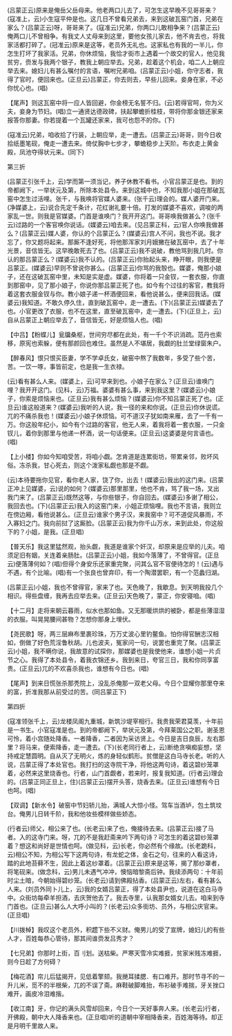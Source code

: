 <!-- { "loadSidebar": true } -->
(吕蒙正云)原来是俺岳父岳母来。他老两口儿去了，可怎生这早晚不见哥哥来？(寇准上，云)小生寇平仲是也。这几日不曾看兄弟去，来到这破瓦窑门首，兄弟在家么？(吕蒙正云)呀，哥哥来了。(寇准云)兄弟，你两口儿敢相争来？(吕蒙正云)俺两口儿不曾相争。有我丈人丈母来到这里，要他女孩儿家去，他不肯去也，将我家活都打碎了。(冠准云)原来是这等，老员外无礼也。这家私也有我的一半儿，你怎生打坏了我家活。兄弟，你休烦恼，我恰才街市上遇着一个故交的官人，他见我贫穷，赍发与我两个银子，教我上朝应举去。兄弟，趁着这个机会，咱二人上朝应举去来。媳妇儿有甚么嘱付的言语，嘱咐兄弟咱。(吕蒙正云)小姐，你守志者，我得了官时，便回来也。(正旦云)吕蒙正，你去则去，早些儿回来。妾身在家，不必你忧心也。(唱)

【尾声】则这瓦窑中将一应人皆回避，你金榜无名誓不归。(云)若得官呵，你为义夫，妾身为节妇。(唱)立一通贤达德政碑，扶起攀蟾折桂枝，带将你那金银还家来报答你那妻。你若提着一个瓦罐还家来，我可也怨不的你。(下)

(寇准云)兄弟，咱收拾了行装，上朝应举，走一遭去。(吕蒙正云)哥哥，则今日收拾纸墨笔砚，俺走一遭去来。倚仗胸中七步才，攀蟾稳步上天阶。布衣走上黄金殿，凤池夺得状元来。(同下)

第三折

(吕蒙正引张千上，云)学而第一须当记，养子休教不看书。小官吕蒙正是也。到的帝都阙下，一举状元及第，所除本处县令。来到这城中也，不知我那小姐在那破瓦窑中怎生过活哩。张千，与我唤将官媒人婆来。(张千云)理会的。媒人婆开门来。(净媒婆上，云)说合先定千条计，花红谢礼要十倍。打发的媒婆不喜欢，调唆的两家乱一世。则我是官媒婆。门首是谁唤门？我开开这门。哥哥唤我做甚么？(张千云)过路的一个客官唤你说话。(媒婆云)咱去来。(见吕蒙正科，云)官人你唤我做甚么？(吕蒙正云)媒人婆，你认的个吕蒙正么？(媒婆云)宫人不问，我也不说。我才忘了，你又题将起来。那厮不逢好死，将他那浑家刘月娥撇在破瓦窑中，去了十年光景，音信皆无。这早晚敢死去了也。(吕蒙正云)我不说破，教他骂到我几时。你认的那吕蒙正么？(媒婆云)我不认的。(吕蒙正云)你抬起头来，睁开眼，则我便是吕蒙正。(媒婆云)早则不曾说你甚么。(吕蒙正云)你骂的我彀也。媒婆，俺那小娘子，还在这破瓦窑中里，未知是实是虚。媒婆，你将着一只金钗，一套衣服，你直到那窑中，见了那小娘子，你说你那吕蒙正死了也。如今有个过往的客官，教我将着这套衣服金钗与你。教小娘子递一杯酒便回来，看他说甚么，便来回我话。(媒婆云)我知道。不敢久停久住，直到破瓦窑中，走一遭去。(下)(吕蒙正云)媒婆去了也。小官更改了衣服，也不在这里，直至破瓦窑中，走一遭去。(下)(正旦上，云)自从吕蒙正上朝应举去了，音信皆无，好是烦恼人也。(唱)

【中吕】【粉蝶儿】瓮牖桑枢，世间穷尽都在此处，有一千个不识消疏。范丹也索移，原宪也索躲，便有那颜回也难住。虽然是人不堪居，我觑的肚兰堂绿窗朱户。

【醉春风】恨只恨买臣妻，学不学卓氏女，破窑中熬了我数年，多受了些个苦，苦。一饮一啄，事皆前定，也是我一生衣禄。

(云)看有甚么人来。(媒婆上，云)可早来到也。小娘子在家么？(正旦云)谁唤门哩？我开开这门。(见科，云)万福。婆婆有甚么事，来到我这里？(媒婆云)小娘子，你索是烦恼来也。(正旦云)我有甚么烦恼？(媒婆云)你不知吕蒙正死了也。(正旦云)谁这般道来？(媒婆云)我听的人说，我一径的来和你说。(正旦云)你休说谎。兀的不痛杀我也！(媒婆云)小娘子休烦恼。可不道汉子犹如南来雁，去了一千有一万。你这般年纪小，如今有个过路的客官，他无人来，着我将着一套衣服，一只金钗儿，着你到那里与他递一杯酒，说一句话便来。(正旦云)这婆婆是何言语也。(唱)

【上小楼】你如今知咱受苦，将咱小觑。怎肯道是连累街坊，带累亲邻，败坏风俗。冻杀我，甘心死去，则这个泼家私觑也那是不觑。

(云)本待要拖你见官，看你老人家，饶了你，出去！(媒婆云)我出的这门来。(吕蒙正冲上见媒婆，云)说的如何？(媒婆云)那里那里，他也不肯，骂了我一场，叉出我门来了。(吕蒙正云)既然这等，与你些银子，你自回去。(媒婆云)多谢了相公，我回去也。(下)(吕蒙正云)我入的这窑门来，小姐正烦恼哩。我也不言语，我则立在傍边厢，看他说甚么。(正旦云)谁家个男子汉，来我窑中？可不道促风暴雨，不入寡妇之门。我向前挝了这厮脸。(吕蒙正云)我为你千山万水，来到此处，你这般下的？小姐，是我。(正旦唱)

【普天乐】我这里猛然观，抬头觑，我道是谁家个奸汉，却原来是应举的儿夫。咱须足旧有姻，关连着亲肠肚。(吕蒙正云)小姐，我如今落薄了，不曾得官。(正旦云)便落薄何如？(唱)但得个身安乐还家重完聚，问其么官不官便待怎的！(云)遇与不遇，有个比喻。(唱)有一个张良也曾弃印，有一个陶潜罢职，有一个范蠡归湖。

(吕蒙正云)小姐，我也不曾得官，家来了也。天色晚了，我歇息。到天明我投几个相识。得些盘缠，我再去应举去来。(正旦云)天色晚了，蒙正，你安寝咱。(唱)

【十二月】走将来朝云暮雨，似水也那如鱼。又无那暖烘烘的被卧，都是些薄湿湿的衣服。叫晃晃腰间甚物？怎想你那身上埋伏。

【尧民歌】呀，两三层麻布里裹珍珠，万万丈波心里钓鳌鱼。怕你得官酬志汉相如，倒做了好色荒淫鲁秋胡。儿也波夫，冤家问一句，说罢也重完了聚。(吕蒙正云)小姐，我不瞒你说，我故意的试探你，那媒婆也是我使他来，谁想小姐一片贞节之心。我得了本处县令，着我衣锦还乡。我到来日，夸官三日，我和你同享富贵。(正旦云)兀的不欢喜杀我也，谁想有今日也。(唱)

【尾声】到来日慌张杀那秃院上，没乱杀俺那一双老父母。今日个显耀你那里夺来的富，折准我那从前受过的苦。(同吕蒙正下)

第四折

(寇准领张千上，云)龙楼凤阁九重城，新筑沙堤宰相行。我贵我荣君莫羡，十年前是一书生。小官寇准是也。到的帝都阙下，举状元及第，今拜莱国公之职。谢圣恩可怜，着小宫随处降香。一者降香，二者因为采访贤上。今日是吉日良辰，左右那里？将马来，便索降香，走一遭去。(下)(长老同行者上，云)断绝贪嗔痴妄想，坚持戒定慧圆明。自从灭了无明火，炼的身轻似鹤形。贫僧是这白马寺长老。听的人说，吕蒙正得了本处官也。我打扫的这寺院干净，将他这两句诗，着这碧纱笼罩着，必然来这里烧香也。行者，山门首觑者，若来时，报复我知道。(行者云)理会的。(吕蒙正同正旦上，住)(吕蒙正云)摆开头答，烧香去来。(正旦云)谁想有今日也呵。(唱)

【双调】【新水令】破窑中节妇轿儿抬，满城人大惊小怪。驾车当酒垆，包土筑坟台。俺男儿日转千阶，我和他妆些模样做些娇态。

(行者云)师父，相公来了也。(长老云)来了也，俺接待去来。(吕蒙正云)接了马者。入的这寺门来。呀，兀的不是我赶斋来吟下两句诗？可怎生的着这碧纱笼罩着？想这和尚好是世情也呵。(做见科，云)长老，你必然有个缘故。(长老跪科，云)相公不知，为相公写下这两句诗，有龙蛇之体，金石之句，往来的人看这诗，踏的此地苔藓不生，因此上着这纱罩着。(吕蒙正云)原来是这等，揭了那纱罩者，将笔砚来。(做念科，云)男儿未遇气冲冲，懊恼暗黎斋后钟。我续添两句：十年前时尘土暗，今朝始得碧纱笼。(长老云)请到佛殿拈香。(吕蒙正云)左右，看有甚么人来。(刘员外同卜儿上，云)我的女婿吕蒙正，得了本处县尹也，说道在这白马寺中。众街坊每牵羊担酒，去庆贺他去了。我去寺里，认我那女婿女儿去。咱来到寺门首也。(正旦云)甚么人大呼小叫的？(长老云)众多街坊、员外，与相公庆官来。(正旦唱)

【川拨棹】我叹这个老员外，积趱下些不义财。俺男儿的受了宣牌，媳妇儿的有些人才，百姓每恭心管待，那其间谁赍发吕秀才？

【七兄弟】你那时上街，百刂划。送枯柴。严寒天雪冷实难捱，贫家米贱冻难捱，则今日趁了方何碍？

【梅花酒】帘儿后猛揭开，见低着擎颏。我撧耳揉腮．有口难开。那时节寻不的一升儿米，觅不的半根柴，兀的不误了斋。麻鞋破脚难抬，布衫破手难揣，牙关挫口难开，画皮冷泪难揩。

【收江南】牙，你记的满头风雪却回来，今日个一天好事奔人来。(长老云)行者，开佛殿，朝中大人降香来也。(正旦唱)听的道朝中宰相降香来，百姓海等待。却正是月明千里故人来。

